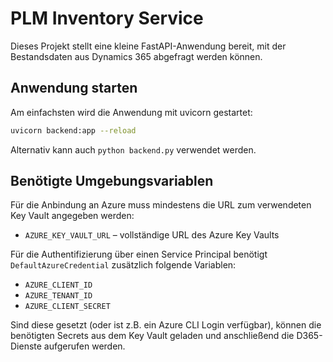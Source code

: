 # PLM Inventory Service

Dieses Projekt stellt eine kleine FastAPI-Anwendung bereit, 
mit der Bestandsdaten aus Dynamics 365 abgefragt werden können.

## Anwendung starten

Am einfachsten wird die Anwendung mit uvicorn gestartet:

```bash
uvicorn backend:app --reload
```

Alternativ kann auch `python backend.py` verwendet werden.

## Benötigte Umgebungsvariablen

Für die Anbindung an Azure muss mindestens die URL
zum verwendeten Key Vault angegeben werden:

- `AZURE_KEY_VAULT_URL` – vollständige URL des Azure Key Vaults

Für die Authentifizierung über einen Service Principal
benötigt `DefaultAzureCredential` zusätzlich folgende Variablen:

- `AZURE_CLIENT_ID`
- `AZURE_TENANT_ID`
- `AZURE_CLIENT_SECRET`

Sind diese gesetzt (oder ist z.B. ein Azure CLI Login verfügbar),
können die benötigten Secrets aus dem Key Vault geladen
und anschließend die D365-Dienste aufgerufen werden.
